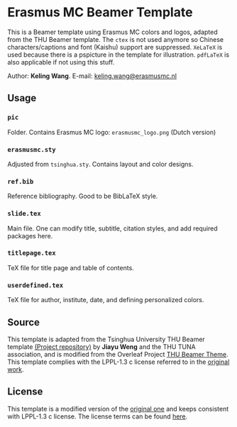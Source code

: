 # Erasmus MC Beamer Template
This is a Beamer template using Erasmus MC colors and logos, adapted from the THU Beamer template. The `ctex` is not used anymore so Chinese characters/captions and font (Kaishu) support are suppressed. `XeLaTeX` is used because there is a pspicture in the template for illustration. `pdfLaTeX` is also applicable if not using this stuff.

Author: **Keling Wang**. E-mail: [keling.wang@erasmusmc.nl](mailto:keling.wang@erasmusmc.nl)

## Usage
### `pic`
Folder. Contains Erasmus MC logo: `erasmusmc_logo.png` (Dutch version)
### `erasmusmc.sty`
Adjusted from `tsinghua.sty`. Contains layout and color designs.
### `ref.bib`
Reference bibliography. Good to be BibLaTeX style.
### `slide.tex`
Main file. One can modify title, subtitle, citation styles, and add required packages here.
### `titlepage.tex`
TeX file for title page and table of contents.
### `userdefined.tex`
TeX file for author, institute, date, and defining personalized colors.

## Source
This template is adapted from the Tsinghua University THU Beamer template [(Project repository)](https://github.com/tuna/THU-Beamer-Theme) by **Jiayu Weng** and the THU TUNA association, and is modified from the Overleaf Project [THU Beamer Theme](https://www.overleaf.com/latex/templates/thu-beamer-theme/vwnqmzndvwyb).
This template complies with the LPPL-1.3 c license referred to in the [original work](https://github.com/tuna/THU-Beamer-Theme?tab=LPPL-1.3c-1-ov-file).

## License
This template is a modified version of the [original one](https://github.com/tuna/THU-Beamer-Theme) and keeps consistent with LPPL-1.3 c license. The license terms can be found [here](https://www.latex-project.org/lppl/lppl-1-3c/).
